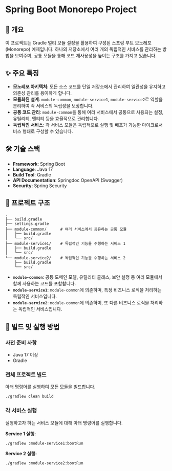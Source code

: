 # Spring Boot Monorepo Project

## 📖 개요

이 프로젝트는 Gradle 멀티 모듈 설정을 활용하여 구성된 스프링 부트 모노레포(Monorepo) 예제입니다. 하나의 저장소에서 여러 개의 독립적인 서비스를 관리하는 방법을 보여주며, 공통 모듈을 통해 코드 재사용성을 높이는 구조를 가지고 있습니다.

## ✨ 주요 특징

- **모노레포 아키텍처**: 모든 소스 코드를 단일 저장소에서 관리하여 일관성을 유지하고 의존성 관리를 용이하게 합니다.
- **모듈화된 설계**: `module-common`, `module-service1`, `module-service2`로 역할을 분리하여 각 서비스의 독립성을 보장합니다.
- **공통 코드 관리**: `module-common`을 통해 여러 서비스에서 공통으로 사용되는 설정, 유틸리티, 엔티티 등을 효율적으로 관리합니다.
- **독립적인 서비스**: 각 서비스 모듈은 독립적으로 실행 및 배포가 가능한 마이크로서비스 형태로 구성할 수 있습니다.

## 🛠️ 기술 스택

- **Framework**: Spring Boot
- **Language**: Java 17
- **Build Tool**: Gradle
- **API Documentation**: Springdoc OpenAPI (Swagger)
- **Security**: Spring Security

## 📂 프로젝트 구조

```
.
├── build.gradle
├── settings.gradle
├── module-common/      # 여러 서비스에서 공유하는 공통 모듈
│   ├── build.gradle
│   └── src/
├── module-service1/    # 독립적인 기능을 수행하는 서비스 1
│   ├── build.gradle
│   └── src/
└── module-service2/    # 독립적인 기능을 수행하는 서비스 2
    ├── build.gradle
    └── src/
```

- **`module-common`**: 공통 도메인 모델, 유틸리티 클래스, 보안 설정 등 여러 모듈에서 함께 사용하는 코드를 포함합니다.
- **`module-service1`**: `module-common`에 의존하며, 특정 비즈니스 로직을 처리하는 독립적인 서비스입니다.
- **`module-service2`**: `module-common`에 의존하며, 또 다른 비즈니스 로직을 처리하는 독립적인 서비스입니다.

## 🚀 빌드 및 실행 방법

### 사전 준비 사항

- Java 17 이상
- Gradle

### 전체 프로젝트 빌드

아래 명령어를 실행하여 모든 모듈을 빌드합니다.

```bash
./gradlew clean build
```

### 각 서비스 실행

실행하고자 하는 서비스 모듈에 대해 아래 명령어를 실행합니다.

**Service 1 실행:**

```bash
./gradlew :module-service1:bootRun
```

**Service 2 실행:**

```bash
./gradlew :module-service2:bootRun
```